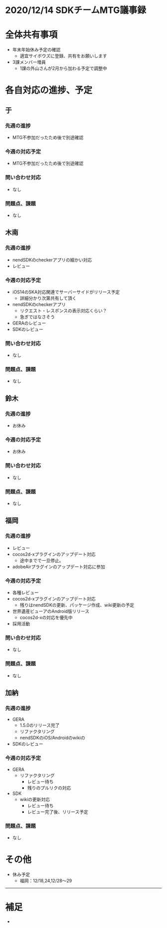# 2020/12/14 SDKチームMTG議事録

# 全体共有事項
- 年末年始休み予定の確認
  - 適宜サイボウズに登録、共有をお願いします
- 3課メンバー増員
  - 1課の外山さんが2月から加わる予定で調整中

# 各自対応の進捗、予定
## 于
### 先週の進捗
- MTG不参加だったため後で別途確認

### 今週の対応予定
- MTG不参加だったため後で別途確認

### 問い合わせ対応
- なし

### 問題点、課題
- なし

## 木南
### 先週の進捗
- nendSDKのcheckerアプリの細かい対応
- レビュー

### 今週の対応予定
- iOS14のSKA対応関連でサーバーサイドがリリース予定
  - 詳細分かり次第共有して頂く
- nendSDKのcheckerアプリ
  - リクエスト・レスポンスの表示対応くらい？
  - 急ぎではなさそう
- GERAのレビュー
- SDKのレビュー

### 問い合わせ対応
- なし

### 問題点、課題
- なし

## 鈴木
### 先週の進捗
- お休み

### 今週の対応予定
- お休み

### 問い合わせ対応
- なし

### 問題点、課題
- なし

## 福岡
### 先週の進捗
- レビュー
- cocos2d-xプラグインのアップデート対応
  - 途中までで一旦停止。
- adobeAirプラグインのアップデート対応に参加

### 今週の対応予定
- 各種レビュー
- cocos2d-xプラグインのアップデート対応
  - 残りはnendSDKの更新、パッケージ作成、wiki更新の予定
- 世界遺産ビューアのAndroid版リリース
  - cocos2d-xの対応を優先中
- 採用活動

### 問い合わせ対応
- なし

### 問題点、課題
- なし

## 加納
### 先週の進捗
- GERA
  - 1.5.0のリリース完了
  - リファクタリング
  - nendSDKのiOS/Androidのwikiの
- SDKのレビュー

### 今週の対応予定
- GERA
  - リファクタリング
    - レビュー待ち
    - 残りのプルリクの対応
- SDK
  - wikiの更新対応
    - レビュー待ち
    - レビュー完了後、リリース予定

### 問題点、課題
- なし

# その他
- 休み予定
  - 福岡：12/18,24,12/28〜29

----

# 補足
-
